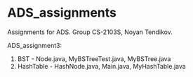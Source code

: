 # ADS_assignments
Assignments for ADS. Group CS-2103S, Noyan Tendikov.

ADS_assignment3:
1) BST - Node.java, MyBSTreeTest.java, MyBSTree.java
2) HashTable - HashNode.java, Main.java, MyHashTable.java
